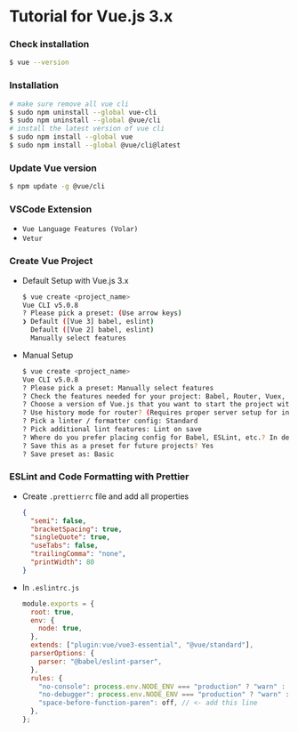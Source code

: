 # Tutorial for Vue.js 3.x

### Check installation

```sh
$ vue --version
```

### Installation

```sh
# make sure remove all vue cli
$ sudo npm uninstall --global vue-cli
$ sudo npm uninstall --global @vue/cli
# install the latest version of vue cli
$ sudo npm install --global vue
$ sudo npm install --global @vue/cli@latest
```

### Update Vue version

```sh
$ npm update -g @vue/cli
```

### VSCode Extension

- `Vue Language Features (Volar)`
- `Vetur`

### Create Vue Project

- Default Setup with Vue.js 3.x

  ```sh
  $ vue create <project_name>
  Vue CLI v5.0.8
  ? Please pick a preset: (Use arrow keys)
  ❯ Default ([Vue 3] babel, eslint)
    Default ([Vue 2] babel, eslint)
    Manually select features
  ```

- Manual Setup

  ```sh
  $ vue create <project_name>
  Vue CLI v5.0.8
  ? Please pick a preset: Manually select features
  ? Check the features needed for your project: Babel, Router, Vuex, Linter
  ? Choose a version of Vue.js that you want to start the project with 3.x
  ? Use history mode for router? (Requires proper server setup for index fallback in production) Yes
  ? Pick a linter / formatter config: Standard
  ? Pick additional lint features: Lint on save
  ? Where do you prefer placing config for Babel, ESLint, etc.? In dedicated config files
  ? Save this as a preset for future projects? Yes
  ? Save preset as: Basic
  ```

### ESLint and Code Formatting with Prettier

- Create `.prettierrc` file and add all properties

  ```json
  {
    "semi": false,
    "bracketSpacing": true,
    "singleQuote": true,
    "useTabs": false,
    "trailingComma": "none",
    "printWidth": 80
  }
  ```

- In `.eslintrc.js`

  ```js
  module.exports = {
    root: true,
    env: {
      node: true,
    },
    extends: ["plugin:vue/vue3-essential", "@vue/standard"],
    parserOptions: {
      parser: "@babel/eslint-parser",
    },
    rules: {
      "no-console": process.env.NODE_ENV === "production" ? "warn" : "off",
      "no-debugger": process.env.NODE_ENV === "production" ? "warn" : "off",
      "space-before-function-paren": off, // <- add this line
    },
  };
  ```
